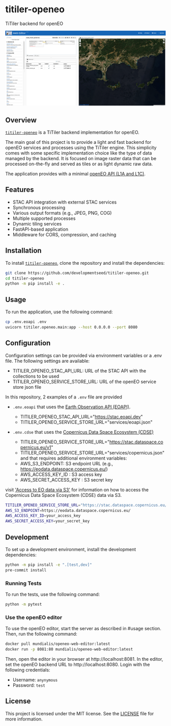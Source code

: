 # titiler-openeo

TiTiler backend for openEO

![alt text](image.png)

## Overview

[`titiler-openeo`](titiler/openeo/main.py ) is a TiTiler backend implementation for openEO.

The main goal of this project is to provide a light and fast backend for openEO services and processes using the TiTiler engine.
This simplicity comes with some specific implementation choice like the type of data managed by the backend.
It is focused on image raster data that can be processed on-the-fly and served as tiles or as light dynamic raw data.

The application provides with a minimal [openEO API (L1A and L1C)](https://openeo.org/documentation/1.0/developers/profiles/api.html#api-profiles).

## Features

- STAC API integration with external STAC services
- Synchronous processing
- Various output formats (e.g., JPEG, PNG, COG)
- Multiple supported processes
- Dynamic tiling services
- FastAPI-based application
- Middleware for CORS, compression, and caching

## Installation

To install [`titiler-openeo`](titiler/openeo/main.py ), clone the repository and install the dependencies:

```bash
git clone https://github.com/developmentseed/titiler-openeo.git
cd titiler-openeo
python -m pip install -e .
```

## Usage

To run the application, use the following command:

```bash
cp .env.eoapi .env
uvicorn titiler.openeo.main:app --host 0.0.0.0 --port 8080
```

## Configuration

Configuration settings can be provided via environment variables or a .env file. The following settings are available:

- TITILER_OPENEO_STAC_API_URL: URL of the STAC API with the collections to be used
- TITILER_OPENEO_SERVICE_STORE_URL: URL of the openEO service store json file

In this repository, 2 examples of a `.env` file are provided

- `.env.eoapi` that uses the [Earth Observation API (EOAPI)](https://earth-observation-api.github.io/api/).
  - TITILER_OPENEO_STAC_API_URL="https://stac.eoapi.dev"
  - TITILER_OPENEO_SERVICE_STORE_URL="services/eoapi.json"

- `.env.cdse` that uses the [Copernicus Data Space Ecosystem (CDSE)](https://dataspace.copernicus.eu/)
  - TITILER_OPENEO_SERVICE_STORE_URL="https://stac.dataspace.copernicus.eu/v1"
  - TITILER_OPENEO_SERVICE_STORE_URL="services/copernicus.json"
  and that requires additional environment variables:
  - AWS_S3_ENDPOINT: S3 endpoint URL (e.g., https://eodata.dataspace.copernicus.eu/)
  - AWS_ACCESS_KEY_ID : S3 access key
  - AWS_SECRET_ACCESS_KEY : S3 secret key

visit ['Access to EO data via S3'](https://documentation.dataspace.copernicus.eu/APIs/S3.html) for information on how to access the Copernicus Data Space Ecosystem (CDSE) data via S3.

```bash
TITILER_OPENEO_SERVICE_STORE_URL="https://stac.dataspace.copernicus.eu/v1"
AWS_S3_ENDPOINT=https://eodata.dataspace.copernicus.eu/
AWS_ACCESS_KEY_ID=your_access_key
AWS_SECRET_ACCESS_KEY=your_secret_key
```

## Development

To set up a development environment, install the development dependencies:

```bash
python -m pip install -e ".[test,dev]"
pre-commit install
```

### Running Tests

To run the tests, use the following command:

```bash
python -m pytest
```

### Use the openEO editor

To use the openEO editor, start the server as described in #usage section.
Then, run the following command:

```bash
docker pull mundialis/openeo-web-editor:latest
docker run -p 8081:80 mundialis/openeo-web-editor:latest
```

Then, open the editor in your browser at http://localhost:8081.
In the editor, set the openEO backend URL to http://localhost:8080.
Login with the following credentials:

- Username: `anynymous`
- Password: `test`

## License

This project is licensed under the MIT license. See the [LICENSE](LICENSE) file for more information.